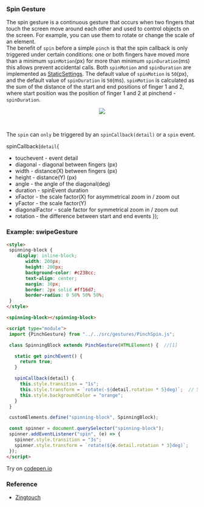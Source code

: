  ### Spin Gesture
  The spin gesture is a continuous gesture that occurs when two fingers that touch the screen move around each other and
  used to control objects on the screen.
For example, you can use them to rotate or change the scale of an element.<br>
The benefit of `spin` before a simple `pinch` is that the spin callback is only triggered under certain conditions: 
one or both fingers have moved more than a minimum `spinMotion`(px) for more than minimum `spinDuration`(ms) this allows 
prevent accidental calls.
Both `spinMotion` and `spinDuration` are implemented as [StaticSettings](../chapter2/Pattern_StaticSettings.md).
The default value of `spinMotion` is `50`(px), and the default value of `spinDuration` is `50`(ms).
`spinMotion` is calculated as the sum of the distance of the start and end positions of
finger 1 and 2, where start position was the position of finger 1 and 2 at pinchend - `spinDuration`.
<p align="center">
  <img src="http://www.gestureml.org/lib/exe/fetch.php/gestures/touch/simple/spatial/rotate/two_finger_rotate_gestureworks.png?w=200&tok=5f5c9f">
</p><br>

The `spin` can `only` be triggered by an `spinCallback(detail)` or a `spin` event.

spinCallback(`detail`{
- touchevent - event detail
- diagonal - diagonal between fingers (px)
- width - distance(X) between fingers (px)
- height - distance(Y) (px)
- angle - the angle of the diagonal(deg)
- duration - spinEvent duration
- xFactor - the scale factor(X) for asymmetrical zoom in / zoom out
- yFactor - the scale factor(Y)
- diagonalFactor - scale factor for symmetrical zoom in / zoom out 
- rotation - the difference between start and end events
});

 ### Example: swipeGesture
 
 ```html
 <style>
  spinning-block {
     display: inline-block;
        width: 200px;
        height: 200px;
        background-color: #c238cc;
        text-align: center;
        margin: 30px;
        border: 2px solid #ff16d7;
        border-radius: 0 50% 50% 50%;
  }
</style>

<spinning-block></spinning-block>

<script type="module">
  import {PinchGesture} from "../../src/gestures/PinchSpin.js";

  class SpinningBlock extends PinchGesture(HTMLElement) {  //[1]

    static get pinchEvent() {
      return true;
    }

    spinCallback(detail) {                              
      this.style.transition = "1s";
      this.style.transform = `rotate(-${detail.rotation * 5}deg)`;  // 5 - acceleration factor and can be changed
      this.style.backgroundColor = "orange";
    }
  }

  customElements.define("spinning-block", SpinningBlock); 

  const spinner = document.querySelector("spinning-block"); 
  spinner.addEventListener("spin", (e) => {
    spinner.style.transition = "3s";
    spinner.style.transform = `rotate(${e.detail.rotation * 3}deg)`; 
  });
</script>
 ```
 Try on [codepen.io](https://codepen.io/Halochkin/full/PaVPNV)
  ### Reference
  * [Zingtouch](https://zingchart.github.io/zingtouch/)
 
